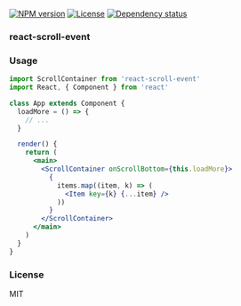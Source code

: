 
[![NPM version][npm-img]][npm-url]
[![License][license-img]][license-url]
[![Dependency status][david-img]][david-url]

### react-scroll-event

### Usage

```jsx
import ScrollContainer from 'react-scroll-event'
import React, { Component } from 'react'

class App extends Component {
  loadMore = () => {
    // ...
  }

  render() {
    return (
      <main>
        <ScrollContainer onScrollBottom={this.loadMore}>
          {
            items.map((item, k) => (
              <Item key={k} {...item} />
            ))
          }
        </ScrollContainer>
      </main>
    )
  }
}
```

### License
MIT

[npm-img]: https://img.shields.io/npm/v/react-scroll-event.svg?style=flat-square
[npm-url]: https://npmjs.org/package/react-scroll-event
[license-img]: http://img.shields.io/badge/license-MIT-green.svg?style=flat-square
[license-url]: http://opensource.org/licenses/MIT
[david-img]: https://img.shields.io/david/haoxins/react-scroll-event.svg?style=flat-square
[david-url]: https://david-dm.org/haoxins/react-scroll-event
